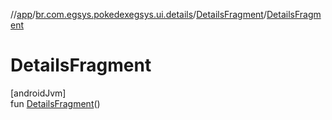 //[app](../../../index.md)/[br.com.egsys.pokedexegsys.ui.details](../index.md)/[DetailsFragment](index.md)/[DetailsFragment](-details-fragment.md)

# DetailsFragment

[androidJvm]\
fun [DetailsFragment](-details-fragment.md)()
